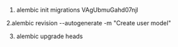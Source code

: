 1. alembic init migrations
   VAgUbmuGahd07njl

2.alembic revision --autogenerate -m "Create user model"

3. alembic upgrade heads